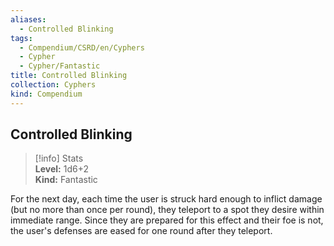 ```yaml
---
aliases:
  - Controlled Blinking
tags:
  - Compendium/CSRD/en/Cyphers
  - Cypher
  - Cypher/Fantastic
title: Controlled Blinking
collection: Cyphers
kind: Compendium
---
```

## Controlled Blinking  
>[!info] Stats  
> **Level:** 1d6+2  
> **Kind:** Fantastic
  
For the next day, each time the user is struck hard enough to inflict damage (but no more than once per round), they teleport to a spot they desire within immediate range. Since they are prepared for this effect and their foe is not, the user's defenses are eased for one round after they teleport.